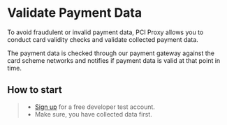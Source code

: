 # Validate Payment Data

To avoid fraudulent or invalid payment data, PCI Proxy allows you to conduct card validity checks and validate collected payment data. 

The payment data is checked through our payment gateway against the card scheme networks and notifies if payment data is valid at that point in time. 

## How to start

> - [Sign up](signup) for a free developer test account.
> - Make sure, you have collected data first.


